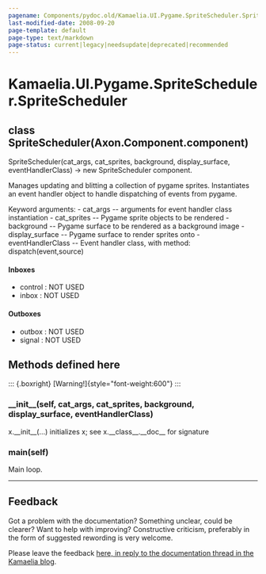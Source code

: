 ```yaml
---
pagename: Components/pydoc.old/Kamaelia.UI.Pygame.SpriteScheduler.SpriteScheduler
last-modified-date: 2008-09-20
page-template: default
page-type: text/markdown
page-status: current|legacy|needsupdate|deprecated|recommended
---
```

Kamaelia.UI.Pygame.SpriteScheduler.SpriteScheduler
==================================================

class SpriteScheduler(Axon.Component.component)
-----------------------------------------------

SpriteScheduler(cat\_args, cat\_sprites, background, display\_surface,
eventHandlerClass) -\> new SpriteScheduler component.

Manages updating and blitting a collection of pygame sprites.
Instantiates an event handler object to handle dispatching of events
from pygame.

Keyword arguments: - cat\_args \-- arguments for event handler class
instantiation - cat\_sprites \-- Pygame sprite objects to be rendered -
background \-- Pygame surface to be rendered as a background image -
display\_surface \-- Pygame surface to render sprites onto -
eventHandlerClass \-- Event handler class, with method:
dispatch(event,source)

#### Inboxes

-   control : NOT USED
-   inbox : NOT USED

#### Outboxes

-   outbox : NOT USED
-   signal : NOT USED

Methods defined here
--------------------

::: {.boxright}
[Warning!]{style="font-weight:600"}
:::

### \_\_init\_\_(self, cat\_args, cat\_sprites, background, display\_surface, eventHandlerClass)

x.\_\_init\_\_(\...) initializes x; see x.\_\_class\_\_.\_\_doc\_\_ for
signature

### main(self)

Main loop.

------------------------------------------------------------------------

Feedback
--------

Got a problem with the documentation? Something unclear, could be
clearer? Want to help with improving? Constructive criticism, preferably
in the form of suggested rewording is very welcome.

Please leave the feedback [here, in reply to the documentation thread in
the Kamaelia
blog](http://kamaelia.sourceforge.net/cgi-bin/blog/blog.cgi?rm=addpostcomment&postid=1131454685).
